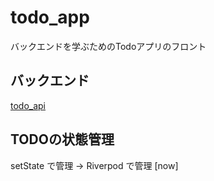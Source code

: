 # todo_app

バックエンドを学ぶためのTodoアプリのフロント

## バックエンド
[todo_api](https://github.com/rizchi17/todo_api)

## TODOの状態管理
setState で管理 → Riverpod で管理 [now]

